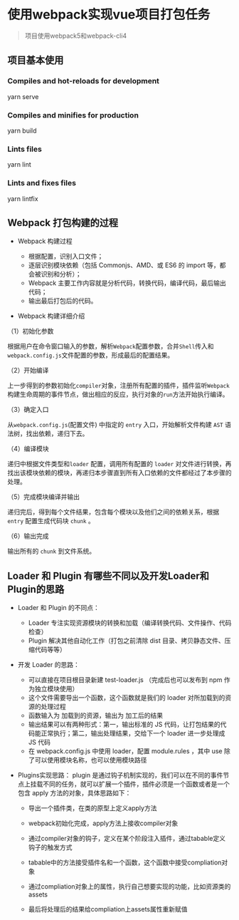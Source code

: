 # 使用webpack实现vue项目打包任务

> 项目使用webpack5和webpack-cli4

## 项目基本使用

### Compiles and hot-reloads for development

yarn serve

### Compiles and minifies for production

yarn build

### Lints files

yarn lint

### Lints and fixes files

yarn lintfix

## Webpack 打包构建的过程

* Webpack 构建过程
  * 根据配置，识别入口文件；
  * 逐层识别模块依赖（包括 Commonjs、AMD、或 ES6 的 import 等，都会被识别和分析）；
  * Webpack 主要工作内容就是分析代码，转换代码，编译代码，最后输出代码；
  * 输出最后打包后的代码。

* Webpack 构建详细介绍

（1）初始化参数

根据用户在命令窗口输入的参数，解析`Webpack`配置参数，合并`Shell`传入和`webpack.config.js`文件配置的参数，形成最后的配置结果。

（2）开始编译

上一步得到的参数初始化`compiler`对象，注册所有配置的插件，插件监听`Webpack`构建生命周期的事件节点，做出相应的反应，执行对象的`run`方法开始执行编译。

（3）确定入口

从`webpack.config.js`(配置文件) 中指定的 `entry` 入口，开始解析文件构建 `AST` 语法树，找出依赖，递归下去。

（4）编译模块

递归中根据文件类型和`loader` 配置，调用所有配置的 `loader` 对文件进行转换，再找出该模块依赖的模块，再递归本步骤直到所有入口依赖的文件都经过了本步骤的处理。

（5）完成模块编译并输出

递归完后，得到每个文件结果，包含每个模块以及他们之间的依赖关系，根据 `entry` 配置生成代码块 `chunk` 。

（6）输出完成

输出所有的 `chunk` 到文件系统。

## Loader 和 Plugin 有哪些不同以及开发Loader和Plugin的思路

* Loader 和 Plugin 的不同点：
  * Loader 专注实现资源模块的转换和加载（编译转换代码、文件操作、代码检查）
  * Plugin 解决其他自动化工作（打包之前清除 dist 目录、拷贝静态文件、压缩代码等等）

* 开发 Loader 的思路：
  * 可以直接在项目根目录新建 test-loader.js （完成后也可以发布到 npm 作为独立模块使用）
  * 这个文件需要导出一个函数，这个函数就是我们的 loader 对所加载到的资源的处理过程
  * 函数输入为 加载到的资源，输出为 加工后的结果
  * 输出结果可以有两种形式：第一，输出标准的 JS 代码，让打包结果的代码能正常执行；第二，输出处理结果，交给下一个 loader 进一步处理成 JS 代码
  * 在 webpack.config.js 中使用 loader，配置 module.rules ，其中 use 除了可以使用模块名称，也可以使用模块路径

* Plugins实现思路：
  plugin 是通过钩子机制实现的，我们可以在不同的事件节点上挂载不同的任务，就可以扩展一个插件，插件必须是一个函数或者是一个包含 apply 方法的对象，具体思路如下：

  * 导出一个插件类，在类的原型上定义apply方法

  * webpack初始化完成，apply方法上接收compiler对象

  * 通过compiler对象的钩子，定义在某个阶段注入插件，通过tabable定义钩子的触发方式

  * tabable中的方法接受插件名和一个函数，这个函数中接受compliation对象

  * 通过compliation对象上的属性，执行自己想要实现的功能，比如资源类的assets

  * 最后将处理后的结果给compliation上assets属性重新赋值
